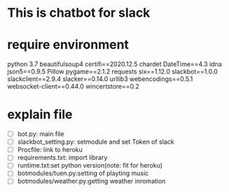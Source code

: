 # This is chatbot for slack

# require environment
python 3.7
beautifulsoup4 
certifi==2020.12.5
chardet 
DateTime==4.3
idna 
json5==0.9.5
Pillow 
pygame==2.1.2
requests 
six==1.12.0
slackbot==1.0.0
slackclient==2.9.4
slacker==0.14.0
urllib3 
webencodings==0.5.1
websocket-client==0.44.0
wincertstore==0.2

# explain file
- [ ] bot.py: main file
- [ ] slackbot_setting.py: setmodule and set Token of slack
- [ ] Procfile: link to heroku
- [ ] requirements.txt: import library
- [ ] runtime.txt:set python version(note: fit for heroku)
- [ ] botmodules/tuen.py:setting of playting music
- [ ] botmodules/weather.py:getting weather inromation
